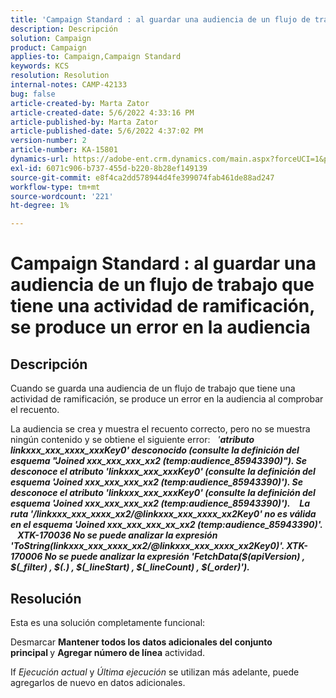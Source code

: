 ```yaml
---
title: 'Campaign Standard : al guardar una audiencia de un flujo de trabajo que tiene una actividad de ramificación, se produce un error en la audiencia'
description: Descripción
solution: Campaign
product: Campaign
applies-to: Campaign,Campaign Standard
keywords: KCS
resolution: Resolution
internal-notes: CAMP-42133
bug: false
article-created-by: Marta Zator
article-created-date: 5/6/2022 4:33:16 PM
article-published-by: Marta Zator
article-published-date: 5/6/2022 4:37:02 PM
version-number: 2
article-number: KA-15801
dynamics-url: https://adobe-ent.crm.dynamics.com/main.aspx?forceUCI=1&pagetype=entityrecord&etn=knowledgearticle&id=286a3538-5acd-ec11-a7b5-6045bd00dbbc
exl-id: 6071c906-b737-455d-b220-8b28ef149139
source-git-commit: e8f4ca2dd578944d4fe399074fab461de88ad247
workflow-type: tm+mt
source-wordcount: '221'
ht-degree: 1%

---
```


# Campaign Standard : al guardar una audiencia de un flujo de trabajo que tiene una actividad de ramificación, se produce un error en la audiencia

## Descripción


Cuando se guarda una audiencia de un flujo de trabajo que tiene una actividad de ramificación, se produce un error en la audiencia al comprobar el recuento.

La audiencia se crea y muestra el recuento correcto, pero no se muestra ningún contenido y se obtiene el siguiente error:
 
*&#39;<b>atributo linkxxx_xxx_xxxx_xxxKey0&#39; desconocido (consulte la definición del esquema &quot;Joined xxx_xxx_xxx_xx2 (temp:audience_85943390)&quot;). Se desconoce el atributo &#39;linkxxx_xxx_xxxKey0&#39; (consulte la definición del esquema &#39;Joined xxx_xxx_xxx_xx2 (temp:audience_85943390)&#39;). Se desconoce el atributo &#39;linkxxx_xxx_xxxKey0&#39; (consulte la definición del esquema &#39;Joined xxx_xxx_xxx_xx2 (temp:audience_85943390)&#39;).</b>*
 <b>__</b> 
<b>*La ruta &#39;/linkxxx_xxx_xxxx_xx2/@linkxxx_xxx_xxxx_xx2Key0&#39; no es válida en el esquema &#39;Joined xxx_xxx_xxx_xx_xx2 (temp:audience_85943390)&#39;.</b>*
 <b>__</b> 
<b>*XTK-170036 No se puede analizar la expresión &#39;ToString(linkxxx_xxx_xxxx_xx2/@linkxxx_xxx_xxxx_xx2Key0)&#39;. XTK-170006 No se puede analizar la expresión &#39;FetchData($(apiVersion) , $(_filter) , $(.) , $(_lineStart) , $(_lineCount) , $(_order)&#39;).</b>*


## Resolución


Esta es una solución completamente funcional:

Desmarcar <b>Mantener todos los datos adicionales del conjunto principal </b>y <b>Agregar número de línea</b> actividad.

If *Ejecución actual* y *Última ejecución* se utilizan más adelante, puede agregarlos de nuevo en datos adicionales.

